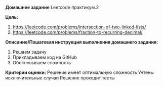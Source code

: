 __Домашнее задание__
Leetcode практикум.2

__Цель:__
1. https://leetcode.com/problems/intersection-of-two-linked-lists/
2. https://leetcode.com/problems/fraction-to-recurring-decimal/

__Описание/Пошаговая инструкция выполнения домашнего задания:__
1. Решаем задачу
2. Прикладываем код на GitHub
3. Обосновываем сложность

__Критерии оценки:__
Решение имеет оптимальную сложность
Учтены исключительные случаи
Решение проходит тесты